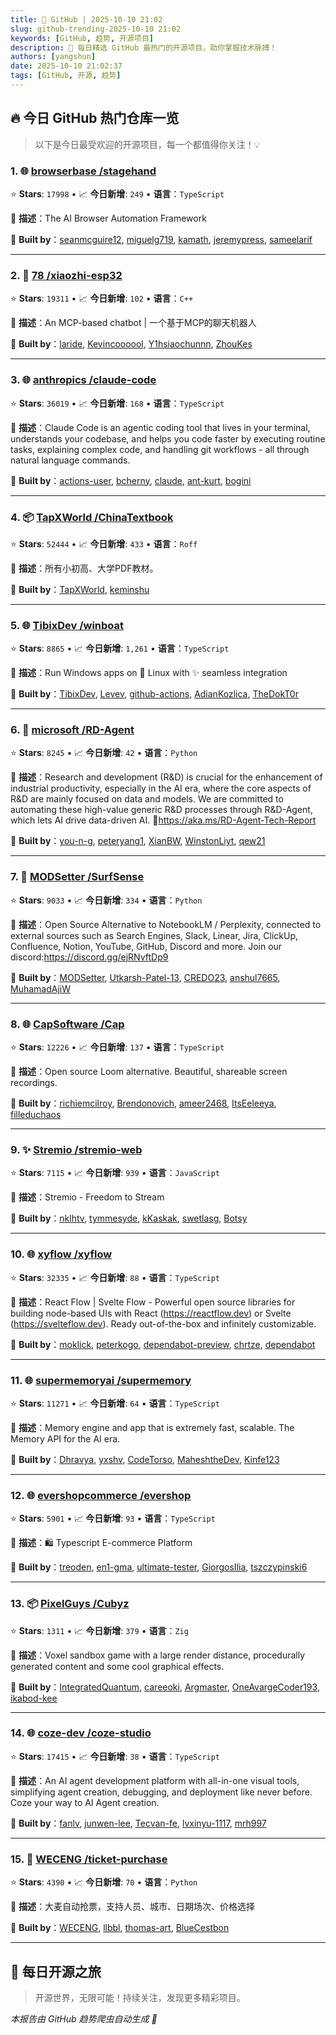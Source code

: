 ```yaml
---
title: 🚀 GitHub | 2025-10-10 21:02
slug: github-trending-2025-10-10 21:02
keywords: [GitHub, 趋势, 开源项目]
description: 🌟 每日精选 GitHub 最热门的开源项目，助你掌握技术脉搏！
authors: [yangshun]
date: 2025-10-10 21:02:37
tags: [GitHub, 开源, 趋势]
---
```


## 🔥 今日 GitHub 热门仓库一览

> 以下是今日最受欢迎的开源项目，每一个都值得你关注！💡

### 1. 🌐 [browserbase /stagehand](https://github.com/browserbase/stagehand)

⭐ **Stars**: `17998`   •   📈 **今日新增**: `249`   •   **语言**：`TypeScript`

📝 **描述**：The AI Browser Automation Framework

🤝 **Built by**：[seanmcguire12](https://github.com/seanmcguire12), [miguelg719](https://github.com/miguelg719), [kamath](https://github.com/kamath), [jeremypress](https://github.com/jeremypress), [sameelarif](https://github.com/sameelarif)

---

### 2. 🔧 [78 /xiaozhi-esp32](https://github.com/78/xiaozhi-esp32)

⭐ **Stars**: `19311`   •   📈 **今日新增**: `102`   •   **语言**：`C++`

📝 **描述**：An MCP-based chatbot | 一个基于MCP的聊天机器人

🤝 **Built by**：[laride](https://github.com/laride), [Kevincoooool](https://github.com/Kevincoooool), [Y1hsiaochunnn](https://github.com/Y1hsiaochunnn), [ZhouKes](https://github.com/ZhouKes)

---

### 3. 🌐 [anthropics /claude-code](https://github.com/anthropics/claude-code)

⭐ **Stars**: `36019`   •   📈 **今日新增**: `168`   •   **语言**：`TypeScript`

📝 **描述**：Claude Code is an agentic coding tool that lives in your terminal, understands your codebase, and helps you code faster by executing routine tasks, explaining complex code, and handling git workflows - all through natural language commands.

🤝 **Built by**：[actions-user](https://github.com/actions-user), [bcherny](https://github.com/bcherny), [claude](https://github.com/claude), [ant-kurt](https://github.com/ant-kurt), [bogini](https://github.com/bogini)

---

### 4. 📦 [TapXWorld /ChinaTextbook](https://github.com/TapXWorld/ChinaTextbook)

⭐ **Stars**: `52444`   •   📈 **今日新增**: `433`   •   **语言**：`Roff`

📝 **描述**：所有小初高、大学PDF教材。

🤝 **Built by**：[TapXWorld](https://github.com/TapXWorld), [keminshu](https://github.com/keminshu)

---

### 5. 🌐 [TibixDev /winboat](https://github.com/TibixDev/winboat)

⭐ **Stars**: `8865`   •   📈 **今日新增**: `1,261`   •   **语言**：`TypeScript`

📝 **描述**：Run Windows apps on 🐧 Linux with ✨ seamless integration

🤝 **Built by**：[TibixDev](https://github.com/TibixDev), [Levev](https://github.com/Levev), [github-actions](https://github.com/github-actions), [AdianKozlica](https://github.com/AdianKozlica), [TheDokT0r](https://github.com/TheDokT0r)

---

### 6. 🐍 [microsoft /RD-Agent](https://github.com/microsoft/RD-Agent)

⭐ **Stars**: `8245`   •   📈 **今日新增**: `42`   •   **语言**：`Python`

📝 **描述**：Research and development (R&D) is crucial for the enhancement of industrial productivity, especially in the AI era, where the core aspects of R&D are mainly focused on data and models. We are committed to automating these high-value generic R&D processes through R&D-Agent, which lets AI drive data-driven AI. 🔗https://aka.ms/RD-Agent-Tech-Report

🤝 **Built by**：[you-n-g](https://github.com/you-n-g), [peteryang1](https://github.com/peteryang1), [XianBW](https://github.com/XianBW), [WinstonLiyt](https://github.com/WinstonLiyt), [qew21](https://github.com/qew21)

---

### 7. 🐍 [MODSetter /SurfSense](https://github.com/MODSetter/SurfSense)

⭐ **Stars**: `9033`   •   📈 **今日新增**: `334`   •   **语言**：`Python`

📝 **描述**：Open Source Alternative to NotebookLM / Perplexity, connected to external sources such as Search Engines, Slack, Linear, Jira, ClickUp, Confluence, Notion, YouTube, GitHub, Discord and more. Join our discord:https://discord.gg/ejRNvftDp9

🤝 **Built by**：[MODSetter](https://github.com/MODSetter), [Utkarsh-Patel-13](https://github.com/Utkarsh-Patel-13), [CREDO23](https://github.com/CREDO23), [anshul7665](https://github.com/anshul7665), [MuhamadAjiW](https://github.com/MuhamadAjiW)

---

### 8. 🌐 [CapSoftware /Cap](https://github.com/CapSoftware/Cap)

⭐ **Stars**: `12226`   •   📈 **今日新增**: `137`   •   **语言**：`TypeScript`

📝 **描述**：Open source Loom alternative. Beautiful, shareable screen recordings.

🤝 **Built by**：[richiemcilroy](https://github.com/richiemcilroy), [Brendonovich](https://github.com/Brendonovich), [ameer2468](https://github.com/ameer2468), [ItsEeleeya](https://github.com/ItsEeleeya), [filleduchaos](https://github.com/filleduchaos)

---

### 9. ✨ [Stremio /stremio-web](https://github.com/Stremio/stremio-web)

⭐ **Stars**: `7115`   •   📈 **今日新增**: `939`   •   **语言**：`JavaScript`

📝 **描述**：Stremio - Freedom to Stream

🤝 **Built by**：[nklhtv](https://github.com/nklhtv), [tymmesyde](https://github.com/tymmesyde), [kKaskak](https://github.com/kKaskak), [swetlasg](https://github.com/swetlasg), [Botsy](https://github.com/Botsy)

---

### 10. 🌐 [xyflow /xyflow](https://github.com/xyflow/xyflow)

⭐ **Stars**: `32335`   •   📈 **今日新增**: `88`   •   **语言**：`TypeScript`

📝 **描述**：React Flow | Svelte Flow - Powerful open source libraries for building node-based UIs with React (https://reactflow.dev) or Svelte (https://svelteflow.dev). Ready out-of-the-box and infinitely customizable.

🤝 **Built by**：[moklick](https://github.com/moklick), [peterkogo](https://github.com/peterkogo), [dependabot-preview](https://github.com/dependabot-preview), [chrtze](https://github.com/chrtze), [dependabot](https://github.com/dependabot)

---

### 11. 🌐 [supermemoryai /supermemory](https://github.com/supermemoryai/supermemory)

⭐ **Stars**: `11271`   •   📈 **今日新增**: `64`   •   **语言**：`TypeScript`

📝 **描述**：Memory engine and app that is extremely fast, scalable. The Memory API for the AI era.

🤝 **Built by**：[Dhravya](https://github.com/Dhravya), [yxshv](https://github.com/yxshv), [CodeTorso](https://github.com/CodeTorso), [MaheshtheDev](https://github.com/MaheshtheDev), [Kinfe123](https://github.com/Kinfe123)

---

### 12. 🌐 [evershopcommerce /evershop](https://github.com/evershopcommerce/evershop)

⭐ **Stars**: `5901`   •   📈 **今日新增**: `93`   •   **语言**：`TypeScript`

📝 **描述**：🛍️ Typescript E-commerce Platform

🤝 **Built by**：[treoden](https://github.com/treoden), [en1-gma](https://github.com/en1-gma), [ultimate-tester](https://github.com/ultimate-tester), [GiorgosIlia](https://github.com/GiorgosIlia), [tszczypinski6](https://github.com/tszczypinski6)

---

### 13. 📦 [PixelGuys /Cubyz](https://github.com/PixelGuys/Cubyz)

⭐ **Stars**: `1311`   •   📈 **今日新增**: `379`   •   **语言**：`Zig`

📝 **描述**：Voxel sandbox game with a large render distance, procedurally generated content and some cool graphical effects.

🤝 **Built by**：[IntegratedQuantum](https://github.com/IntegratedQuantum), [careeoki](https://github.com/careeoki), [Argmaster](https://github.com/Argmaster), [OneAvargeCoder193](https://github.com/OneAvargeCoder193), [ikabod-kee](https://github.com/ikabod-kee)

---

### 14. 🌐 [coze-dev /coze-studio](https://github.com/coze-dev/coze-studio)

⭐ **Stars**: `17415`   •   📈 **今日新增**: `38`   •   **语言**：`TypeScript`

📝 **描述**：An AI agent development platform with all-in-one visual tools, simplifying agent creation, debugging, and deployment like never before. Coze your way to AI Agent creation.

🤝 **Built by**：[fanlv](https://github.com/fanlv), [junwen-lee](https://github.com/junwen-lee), [Tecvan-fe](https://github.com/Tecvan-fe), [lvxinyu-1117](https://github.com/lvxinyu-1117), [mrh997](https://github.com/mrh997)

---

### 15. 🐍 [WECENG /ticket-purchase](https://github.com/WECENG/ticket-purchase)

⭐ **Stars**: `4390`   •   📈 **今日新增**: `70`   •   **语言**：`Python`

📝 **描述**：大麦自动抢票，支持人员、城市、日期场次、价格选择

🤝 **Built by**：[WECENG](https://github.com/WECENG), [llbbl](https://github.com/llbbl), [thomas-art](https://github.com/thomas-art), [BlueCestbon](https://github.com/BlueCestbon)

---

## 🌈 每日开源之旅

> 开源世界，无限可能！持续关注，发现更多精彩项目。

*本报告由 GitHub 趋势爬虫自动生成 🤖*
